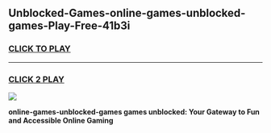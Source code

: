 
## Unblocked-Games-online-games-unblocked-games-Play-Free-41b3i
<h3>
<a href="https://premium76.site?title=online-games-unblocked-games&ref=23A">CLICK TO PLAY</a></h3>
<hr>

<h3>
<a href="https://premium76.site?title=online-games-unblocked-games&ref=23A">CLICK 2 PLAY</a>
  
</h3>

<a href="https://premium76.site?title=online-games-unblocked-games&ref=23A"><img src="https://clearcache.store/games.png"></a>


**online-games-unblocked-games games unblocked: Your Gateway to Fun and Accessible Online Gaming**
